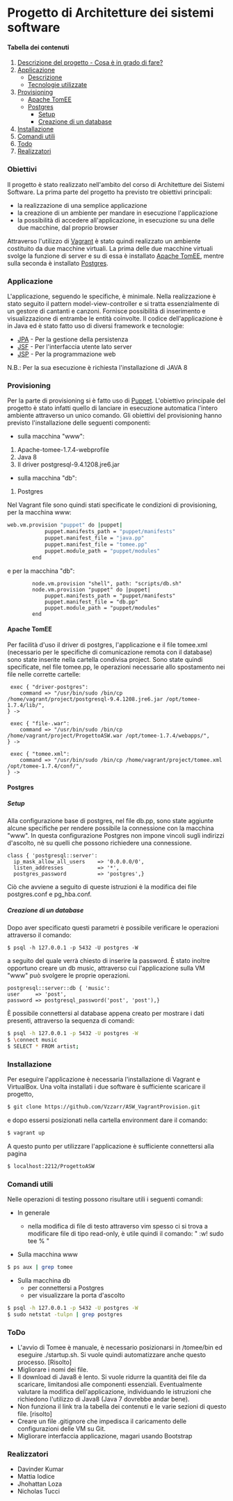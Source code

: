 # Progetto di Architetture dei sistemi software
#### Tabella dei contenuti

1. [Descrizione del progetto - Cosa è in grado di fare?](#obiettivi)
2. [Applicazione](#applicazione)
    * [Descrizione](#applicazione)
    * [Tecnologie utilizzate](#applicazione)
3. [Provisioning](#provisioning)
    * [Apache TomEE](#apache-tomee)
    * [Postgres](#postgres)
      * [Setup](#setup)
      * [Creazione di un database](#creazione-di-un-database)
4. [Installazione](#installazione)
5. [Comandi utili](#comandi-utili)
6. [Todo](#todo)
7. [Realizzatori](#realizzatori)

### Obiettivi

Il progetto è stato realizzato nell'ambito del corso di Architetture dei Sistemi Software. La prima parte del progetto ha previsto tre obiettivi principali: 

  - la realizzazione di una semplice applicazione
  - la creazione di un ambiente per mandare in esecuzione l'applicazione
  - la possibilità di accedere all'applicazione, in esecuzione su una delle due macchine, dal proprio browser 
 
Attraverso l'utilizzo di [Vagrant][vagrant] è stato quindi realizzato un ambiente  costituito da due macchine virtuali.  La prima delle due macchine virtuali svolge la funzione di server e su di essa è installato [Apache TomEE][tomee], mentre sulla seconda è installato [Postgres][postgres].

### Applicazione

L'applicazione, seguendo le specifiche, è minimale. Nella realizzazione è stato seguito il pattern model-view-controller e si tratta essenzialmente di un gestore di cantanti e canzoni. Fornisce possibilità di inserimento e visualizzazione di entrambe le entità coinvolte. Il codice dell'applicazione è in Java ed è stato fatto uso di diversi framework e tecnologie:
* [JPA] - Per la gestione della persistenza
* [JSF] - Per l'interfaccia utente lato server
* [JSP] - Per la programmazione web

N.B.: Per la sua esecuzione è richiesta l'installazione di JAVA 8

### Provisioning
Per la parte di provisioning si è fatto uso di [Puppet][puppet]. L'obiettivo principale del progetto è stato infatti quello di lanciare in esecuzione automatica l'intero ambiente attraverso un unico comando. 
Gli obiettivi del provisioning hanno previsto l'installazione delle seguenti componenti:
- sulla macchina "www":
1. Apache-tomee-1.7.4-webprofile
2. Java 8
3. Il driver postgresql-9.4.1208.jre6.jar
- sulla macchina "db":
1. Postgres

   
Nel Vagrant file sono quindi stati specificate le condizioni di provisioning, per la macchina www:
```sh
web.vm.provision "puppet" do |puppet|
	        puppet.manifests_path = "puppet/manifests"
	        puppet.manifest_file = "java.pp"
	        puppet.manifest_file = "tomee.pp"
	        puppet.module_path = "puppet/modules"
	    end
```
e per la macchina "db":
```puppet
        node.vm.provision "shell", path: "scripts/db.sh"
        node.vm.provision "puppet" do |puppet|
			puppet.manifests_path = "puppet/manifests"
	 		puppet.manifest_file = "db.pp"
	 		puppet.module_path = "puppet/modules"
	 	end
```
#### Apache TomEE

Per facilità d'uso il driver di postgres, l'applicazione e il file tomee.xml (necessario per le specifiche di comunicazione remota con il database) sono state inserite nella cartella condivisa project. Sono state quindi specificate, nel file tomee.pp, le operazioni necessarie allo spostamento nei file nelle corrette cartelle:
```puppet
 exec { "driver-postgres":
    command => "/usr/bin/sudo /bin/cp  /home/vagrant/project/postgresql-9.4.1208.jre6.jar /opt/tomee-1.7.4/lib/",
} ->

 exec { "file-.war":
    command => "/usr/bin/sudo /bin/cp /home/vagrant/project/ProgettoASW.war /opt/tomee-1.7.4/webapps/",
} ->

 exec { "tomee.xml":
    command => "/usr/bin/sudo /bin/cp /home/vagrant/project/tomee.xml /opt/tomee-1.7.4/conf/",
} ->
```

#### Postgres

##### Setup

Alla configurazione base di postgres, nel file db.pp, sono state aggiunte alcune specifiche per rendere possibile la connessione con la macchina "www". In questa configurazione Postgres non impone vincoli sugli indirizzi d'ascolto, nè su quelli che possono richiedere una connessione.

```puppet
class { 'postgresql::server':
  ip_mask_allow_all_users    => '0.0.0.0/0',
  listen_addresses           => '*',
  postgres_password          => 'postgres',}
  ```
 Ciò che avviene a seguito di queste istruzioni è la modifica dei file postgres.conf e pg_hba.conf.
 
##### Creazione di un database
  
 Dopo aver specificato questi parametri è possibile verificare  le operazioni attraverso il comando:
 ```
$ psql -h 127.0.0.1 -p 5432 -U postgres -W
```
a seguito del quale verrà chiesto di inserire la password.
È stato inoltre opportuno creare un db music, attraverso cui l'applicazione sulla VM "www" può svolgere le proprie operazioni.
  ```puppet
postgresql::server::db { 'music':
  user     => 'post',
  password => postgresql_password('post', 'post'),}
```
È possibile connettersi al database appena creato per mostrare i dati presenti, attraverso la sequenza di comandi:
  ```sh
$ psql -h 127.0.0.1 -p 5432 -U postgres -W
$ \connect music
$ SELECT * FROM artist;
```


### Installazione

Per eseguire l'applicazione è necessaria l'installazione di Vagrant e VirtualBox. Una volta installati i due software è sufficiente scaricare il progetto,

```sh
$ git clone https://github.com/Vzzarr/ASW_VagrantProvision.git
```
e dopo essersi posizionati nella cartella environment dare il comando:
```sh
$ vagrant up
```
A questo punto per utilizzare l'applicazione è sufficiente connettersi alla pagina
```sh
$ localhost:2212/ProgettoASW
```
### Comandi utili
Nelle operazioni di testing possono risultare utili i seguenti comandi:
* In generale
    * nella modifica di file di testo attraverso vim spesso ci si trova a modificare file di tipo read-only, è utile quindi il comando: " :w! sudo tee % "
    
* Sulla macchina www
```sh
$ ps aux | grep tomee
```
* Sulla macchina db
    * per connettersi a Postgres
    * per visualizzare la porta d'ascolto 
```sh
$ psql -h 127.0.0.1 -p 5432 -U postgres -W
$ sudo netstat -tulpn | grep postgres
```

### ToDo
* L'avvio di Tomee è manuale, è necessario posizionarsi in /tomee/bin ed eseguire ./startup.sh. Si vuole quindi automatizzare anche questo processo. [Risolto]
* Migliorare i nomi dei file.
* Il download di Java8 è lento. Si vuole ridurre la quantità dei file da scaricare, limitandosi alle componenti essenziali. Eventualmente valutare la modifica dell'applicazione, individuando le istruzioni che richiedono l'utilizzo di Java8 (Java 7 dovrebbe andar bene).
* Non funziona il link tra la tabella dei contenuti e  le varie sezioni di questo file. [risolto]
* Creare un file .gitignore che impedisca il caricamento delle configurazioni delle VM su Git.
* Migliorare interfaccia applicazione, magari usando Bootstrap



### Realizzatori

 - Davinder Kumar
 - Mattia Iodice
 - Jhohattan Loza
 - Nicholas Tucci
 
[//]: # (These are reference links used in the body of this note and get stripped out when the markdown processor does its job. There is no need to format nicely because it shouldn't be seen. Thanks SO - http://stackoverflow.com/questions/4823468/store-comments-in-markdown-syntax)



   [vagrant]: <https://www.vagrantup.com>
   [tomee]: <http://tomee.apache.org/index.html>
   [postgres]: <http://www.postgresql.org>
   [JPA]: <https://it.wikipedia.org/wiki/Java_Persistence_API>
   [JSF]: <https://it.wikipedia.org/wiki/Java_Server_Faces>
   [JSP]: <https://it.wikipedia.org/wiki/JavaServer_Pages>
   [puppet]: <https://puppet.com>



